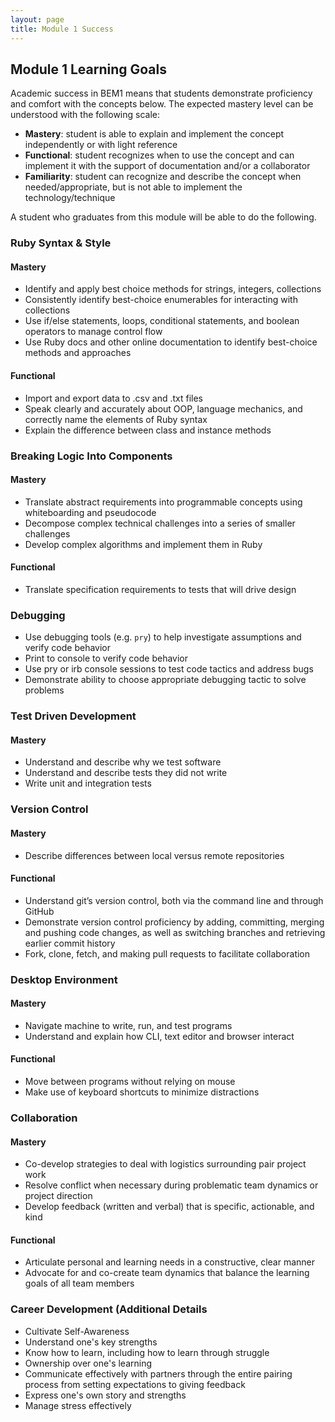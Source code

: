 ```yaml
---
layout: page
title: Module 1 Success
---
```


## Module 1 Learning Goals

Academic success in BEM1 means that students demonstrate proficiency and comfort with the concepts below. The expected mastery level can be understood with the following scale:

* **Mastery**: student is able to explain and implement the concept independently or with light reference
* **Functional**: student recognizes when to use the concept and can implement it with the support of documentation and/or a collaborator
* **Familiarity**: student can recognize and describe the concept when needed/appropriate, but is not able to implement the technology/technique

A student who graduates from this module will be able to do the following.



### Ruby Syntax & Style

#### Mastery

* Identify and apply best choice methods for strings, integers, collections
* Consistently identify best-choice enumerables for interacting with collections
* Use if/else statements, loops, conditional statements, and boolean operators to manage control flow
* Use Ruby docs and other online documentation to identify best-choice methods and approaches

#### Functional

* Import and export data to .csv and .txt files
* Speak clearly and accurately about OOP, language mechanics, and correctly name the elements of Ruby syntax
* Explain the difference between class and instance methods



### Breaking Logic Into Components

#### Mastery

* Translate abstract requirements into programmable concepts using whiteboarding and pseudocode
* Decompose complex technical challenges into a series of smaller challenges
* Develop complex algorithms and implement them in Ruby

#### Functional

* Translate specification requirements to tests that will drive design



### Debugging

* Use debugging tools (e.g. `pry`) to help investigate assumptions and verify code behavior
* Print to console to verify code behavior
* Use pry or irb console sessions to test code tactics and address bugs
* Demonstrate ability to choose appropriate debugging tactic to solve problems



### Test Driven Development

#### Mastery

* Understand and describe why we test software
* Understand and describe tests they did not write
* Write unit and integration tests



### Version Control

#### Mastery

* Describe differences between local versus remote repositories

#### Functional

* Understand git’s version control, both via the command line and through GitHub
* Demonstrate version control proficiency by adding, committing, merging and pushing code changes, as well as switching branches and retrieving earlier commit history
* Fork, clone, fetch, and making pull requests to facilitate collaboration



### Desktop Environment

#### Mastery

* Navigate machine to write, run, and test programs
* Understand and explain how CLI, text editor and browser interact

#### Functional

* Move between programs without relying on mouse
* Make use of keyboard shortcuts to minimize distractions



### Collaboration

#### Mastery

* Co-develop strategies to deal with logistics surrounding pair project work
* Resolve conflict when necessary during problematic team dynamics or project direction
* Develop feedback (written and verbal) that is specific, actionable, and kind

#### Functional

* Articulate personal and learning needs in a constructive, clear manner
* Advocate for and co-create team dynamics that balance the learning goals of all team members



### Career Development (Additional Details

* Cultivate Self-Awareness
* Understand one's key strengths
* Know how to learn, including how to learn through struggle
* Ownership over one's learning
* Communicate effectively with partners through the entire pairing process from setting expectations to giving feedback
* Express one's own story and strengths
* Manage stress effectively
